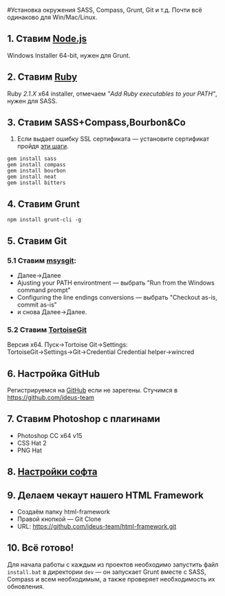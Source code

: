 #Установка окружения
SASS, Compass, Grunt, Git и т.д.
Почти всё одинаково для Win/Mac/Linux.

## 1. Ставим [Node.js](http://nodejs.org/download/)
Windows Installer 64-bit, нужен для Grunt.


## 2. Ставим [Ruby](http://rubyinstaller.org/downloads/)
Ruby _2.1.X_ x64 installer, отмечаем _"Add Ruby executables to your PATH"_, нужен для SASS.


## 3. Ставим SASS+Compass,Bourbon&Co
1) Если выдает ошибку SSL сертификата — установите сертификат пройдя [эти шаги](https://gist.github.com/luislavena/f064211759ee0f806c88#manual-solution-to-ssl-issue).
```
gem install sass
gem install compass
gem install bourbon
gem install neat
gem install bitters
```


## 4. Ставим Grunt
```
npm install grunt-cli -g
```

## 5. Ставим Git
### 5.1 Ставим [msysgit](http://msysgit.github.io/):
 - Далее→Далее
 - Ajusting your PATH environtment — выбрать "Run from the Windows command prompt"
 - Configuring the line endings conversions — выбрать "Checkout as-is, commit as-is"
 - и снова Далее→Далее.


### 5.2 Ставим [TortoiseGit](https://code.google.com/p/tortoisegit/wiki/Download)
Версия x64.
Пуск→Tortoise Git→Settings:
TortoiseGit→Settings→Git→Credential
Credential helper→wincred


## 6. Настройка GitHub
Регистрируемся на [GitHub](https://github.com/) если не зарегены. Стучимся в https://github.com/ideus-team


## 7. Ставим Photoshop с плагинами
 - Photoshop CC x64 v15
 - CSS Hat 2
 - PNG Hat


## 8. [Настройки софта](https://github.com/ideus-team/guidelines/blob/master/frontend/settings.md)


## 9. Делаем чекаут нашего HTML Framework
 - Создаём папку html-framework
 - Правой кнопкой — Git Clone
 - URL: https://github.com/ideus-team/html-framework.git


## 10. Всё готово!
Для начала работы с каждым из проектов необходимо запустить файл `install.bat` в директории `dev` — он запускает Grunt вместе с SASS, Compass и всем необходимым, а также проверяет необходимость их обновления.
